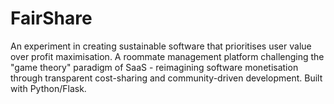 # FairShare
An experiment in creating sustainable software that prioritises user value over profit maximisation. A roommate management platform challenging the "game theory" paradigm of SaaS - reimagining software monetisation through transparent cost-sharing and community-driven development. Built with Python/Flask.
